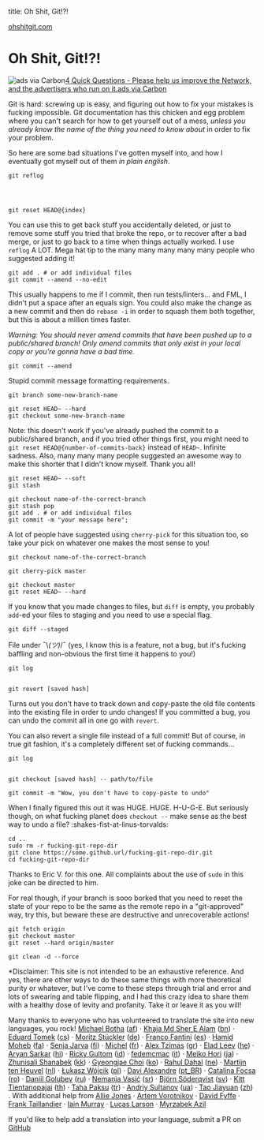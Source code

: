 title: Oh Shit, Git!?!

[ohshitgit.com](https://ohshitgit.com/ "Oh Shit, Git!?!")

# Oh Shit, Git!?!

![ads via Carbon][1][4 Quick Questions - Please help us improve the Network, and the advertisers who run on it.][2][ads via Carbon][3]

Git is hard: screwing up is easy, and figuring out how to fix your mistakes is fucking impossible. Git documentation has this chicken and egg problem where you can't search for how to get yourself out of a mess, _unless you already know the name of the thing you need to know about_ in order to fix your problem.

So here are some bad situations I've gotten myself into, and how I eventually got myself out of them _in plain english_.
   
   
    git reflog
   
   
   
   
    git reset HEAD@{index}
   

You can use this to get back stuff you accidentally deleted, or just to remove some stuff you tried that broke the repo, or to recover after a bad merge, or just to go back to a time when things actually worked. I use `reflog` A LOT. Mega hat tip to the many many many many many people who suggested adding it!
   
   
    git add . # or add individual files
    git commit --amend --no-edit
   
   

This usually happens to me if I commit, then run tests/linters... and FML, I didn't put a space after an equals sign. You could also make the change as a new commit and then do `rebase -i` in order to squash them both together, but this is about a million times faster.

_Warning: You should never amend commits that have been pushed up to a public/shared branch! Only amend commits that only exist in your local copy or you're gonna have a bad time._
   
   
    git commit --amend
   

Stupid commit message formatting requirements.
   
   
    git branch some-new-branch-name
   
    git reset HEAD~ --hard
    git checkout some-new-branch-name
   

Note: this doesn't work if you've already pushed the commit to a public/shared branch, and if you tried other things first, you might need to `git reset HEAD@{number-of-commits-back}` instead of `HEAD~`. Infinite sadness. Also, many many many people suggested an awesome way to make this shorter that I didn't know myself. Thank you all!
   
   
    git reset HEAD~ --soft
    git stash
   
    git checkout name-of-the-correct-branch
    git stash pop
    git add . # or add individual files
    git commit -m "your message here";
   

A lot of people have suggested using `cherry-pick` for this situation too, so take your pick on whatever one makes the most sense to you!
   
   
    git checkout name-of-the-correct-branch
   
    git cherry-pick master
   
    git checkout master
    git reset HEAD~ --hard

If you know that you made changes to files, but `diff` is empty, you probably `add`-ed your files to staging and you need to use a special flag.
   
   
    git diff --staged

File under ¯\\_(ツ)_/¯ (yes, I know this is a feature, not a bug, but it's fucking baffling and non-obvious the first time it happens to you!)
   
   
    git log
   
   
    git revert [saved hash]
   
   
   

Turns out you don't have to track down and copy-paste the old file contents into the existing file in order to undo changes! If you committed a bug, you can undo the commit all in one go with `revert`.

You can also revert a single file instead of a full commit! But of course, in true git fashion, it's a completely different set of fucking commands...
   
   
    git log
   
   
    git checkout [saved hash] -- path/to/file
   
    git commit -m "Wow, you don't have to copy-paste to undo"

When I finally figured this out it was HUGE. HUGE. H-U-G-E. But seriously though, on what fucking planet does `checkout --` make sense as the best way to undo a file? :shakes-fist-at-linus-torvalds:
   
   
    cd ..
    sudo rm -r fucking-git-repo-dir
    git clone https://some.github.url/fucking-git-repo-dir.git
    cd fucking-git-repo-dir

Thanks to Eric V. for this one. All complaints about the use of `sudo` in this joke can be directed to him.

For real though, if your branch is sooo borked that you need to reset the state of your repo to be the same as the remote repo in a "git-approved" way, try this, but beware these are destructive and unrecoverable actions!
   
   
    git fetch origin
    git checkout master
    git reset --hard origin/master
   
    git clean -d --force
   

*Disclaimer: This site is not intended to be an exhaustive reference. And yes, there are other ways to do these same things with more theoretical purity or whatever, but I've come to these steps through trial and error and lots of swearing and table flipping, and I had this crazy idea to share them with a healthy dose of levity and profanity. Take it or leave it as you will!

Many thanks to everyone who has volunteered to translate the site into new languages, you rock! [Michael Botha][4] ([af][5]) · [Khaja Md Sher E Alam][6] ([bn][7]) · [Eduard Tomek][8] ([cs][9]) · [Moritz Stückler][10] ([de][11]) · [Franco Fantini][12] ([es][13]) · [Hamid Moheb][14] ([fa][15]) · [Senja Jarva][16] ([fi][17]) · [Michel][18] ([fr][19]) · [Alex Tzimas][20] ([gr][21]) · [Elad Leev][22] ([he][23]) · [Aryan Sarkar][24] ([hi][25]) · [Ricky Gultom][26] ([id][27]) · [fedemcmac][28] ([it][29]) · [Meiko Hori][30] ([ja][31]) · [Zhunisali Shanabek][32] ([kk][33]) · [Gyeongjae Choi][34] ([ko][35]) · [Rahul Dahal][36] ([ne][37]) · [Martijn ten Heuvel][38] ([nl][39]) · [Łukasz Wójcik][40] ([pl][41]) · [Davi Alexandre][42] ([pt_BR][43]) · [Catalina Focsa][44] ([ro][45]) · [Daniil Golubev][46] ([ru][47]) · [Nemanja Vasić][48] ([sr][49]) · [Björn Söderqvist][50] ([sv][51]) · [Kitt Tientanopajai][52] ([th][53]) · [Taha Paksu][54] ([tr][55]) · [Andriy Sultanov][56] ([ua][57]) · [Tao Jiayuan][58] ([zh][59]) . With additional help from [Allie Jones][60] · [Artem Vorotnikov][61] · [David Fyffe][62] · [Frank Taillandier][63] · [Iain Murray][64] · [Lucas Larson][65] · [Myrzabek Azil][66]

If you'd like to help add a translation into your language, submit a PR on [GitHub][67]

[1]: https://cdn4.buysellads.net/uu/1/138630/1691094048-DevSurvey2.jpg
[2]: https://srv.carbonads.net/ads/click/x/GTND42J7CE7D553JCTS4YKQNF6BD6K3LCEAI5Z3JCYAIC53ICASIPKJKCEAIPKQWF6YDV5Q7CKYDE23LC6BDCKQKC6SDL23LF67I6K3EHJNCLSIZ?segment=placement:ohshitgitcom;
[3]: http://carbonads.net/?utm_source=ohshitgitcom&utm_medium=ad_via_link&utm_campaign=in_unit&utm_term=carbon
[4]: https://github.com/michaeljabotha
[5]: https://ohshitgit.com/af
[6]: https://github.com/sheralam
[7]: https://ohshitgit.com/bn
[8]: https://github.com/edee111
[9]: https://ohshitgit.com/cs
[10]: https://github.com/pReya
[11]: https://ohshitgit.com/de
[12]: https://github.com/francofantini
[13]: https://ohshitgit.com/es
[14]: https://github.com/hamidmoheb1
[15]: https://ohshitgit.com/fa
[16]: https://github.com/sjarva
[17]: https://ohshitgit.com/fi
[18]: https://github.com/michelc
[19]: https://ohshitgit.com/fr
[20]: https://github.com/Tzal3x
[21]: https://ohshitgit.com/gr
[22]: https://github.com/eladleev
[23]: https://ohshitgit.com/he
[24]: https://github.com/aryansarkar13
[25]: https://ohshitgit.com/hi
[26]: https://github.com/quellcrist-falconer
[27]: https://ohshitgit.com/id
[28]: https://github.com/fedemcmac
[29]: https://ohshitgit.com/it
[30]: https://github.com/meih
[31]: https://ohshitgit.com/ja
[32]: https://github.com/zshanabek
[33]: https://ohshitgit.com/kk
[34]: https://github.com/ryanking13
[35]: https://ohshitgit.com/ko
[36]: https://github.com/rahuldahal
[37]: https://ohshitgit.com/ne
[38]: https://github.com/MartijntenHeuvel
[39]: https://ohshitgit.com/nl
[40]: https://github.com/lwojcik
[41]: https://ohshitgit.com/pl
[42]: https://github.com/davialexandre
[43]: https://ohshitgit.com/pt_BR
[44]: https://github.com/catalinafox
[45]: https://ohshitgit.com/ro
[46]: https://github.com/dadyarri
[47]: https://ohshitgit.com/ru
[48]: https://github.com/GoodbyePlanet
[49]: https://ohshitgit.com/sr
[50]: https://github.com/cybear
[51]: https://ohshitgit.com/sv
[52]: https://github.com/kitt-tientanopajai
[53]: https://ohshitgit.com/th
[54]: https://github.com/tpaksu
[55]: https://ohshitgit.com/tr
[56]: https://github.com/LastGenius-edu
[57]: https://ohshitgit.com/ua
[58]: https://github.com/taojy123
[59]: https://ohshitgit.com/zh
[60]: https://github.com/alliejones
[61]: https://github.com/vorot93
[62]: https://github.com/davidfyffe
[63]: https://github.com/DirtyF
[64]: https://github.com/imurray
[65]: https://github.com/LucasLarson
[66]: https://github.com/mvrzvbvk
[67]: https://github.com/ksylor/ohshitgit

